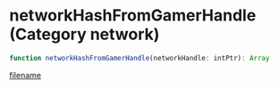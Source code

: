 # networkHashFromGamerHandle (Category network)

```js
function networkHashFromGamerHandle(networkHandle: intPtr): Array
```

[filename](networkHashFromGamerHandle_m.md ':include')